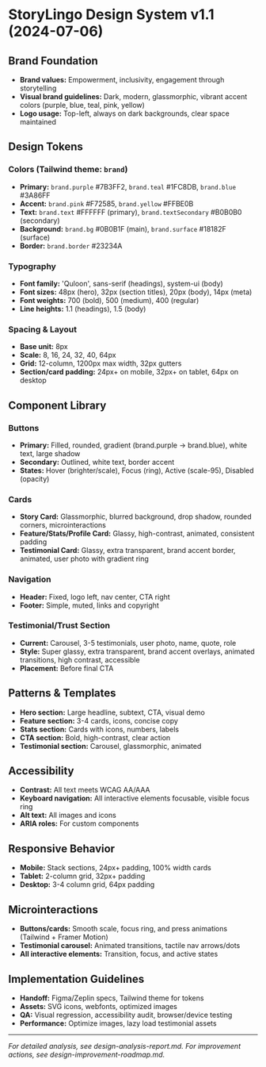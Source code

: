 # StoryLingo Design System v1.1 (2024-07-06)

## Brand Foundation
- **Brand values:** Empowerment, inclusivity, engagement through storytelling
- **Visual brand guidelines:** Dark, modern, glassmorphic, vibrant accent colors (purple, blue, teal, pink, yellow)
- **Logo usage:** Top-left, always on dark backgrounds, clear space maintained

## Design Tokens
### Colors (Tailwind theme: `brand`)
- **Primary:** `brand.purple` #7B3FF2, `brand.teal` #1FC8DB, `brand.blue` #3A86FF
- **Accent:** `brand.pink` #F72585, `brand.yellow` #FFBE0B
- **Text:** `brand.text` #FFFFFF (primary), `brand.textSecondary` #B0B0B0 (secondary)
- **Background:** `brand.bg` #0B0B1F (main), `brand.surface` #18182F (surface)
- **Border:** `brand.border` #23234A

### Typography
- **Font family:** 'Quloon', sans-serif (headings), system-ui (body)
- **Font sizes:** 48px (hero), 32px (section titles), 20px (body), 14px (meta)
- **Font weights:** 700 (bold), 500 (medium), 400 (regular)
- **Line heights:** 1.1 (headings), 1.5 (body)

### Spacing & Layout
- **Base unit:** 8px
- **Scale:** 8, 16, 24, 32, 40, 64px
- **Grid:** 12-column, 1200px max width, 32px gutters
- **Section/card padding:** 24px+ on mobile, 32px+ on tablet, 64px on desktop

## Component Library
### Buttons
- **Primary:** Filled, rounded, gradient (brand.purple → brand.blue), white text, large shadow
- **Secondary:** Outlined, white text, border accent
- **States:** Hover (brighter/scale), Focus (ring), Active (scale-95), Disabled (opacity)

### Cards
- **Story Card:** Glassmorphic, blurred background, drop shadow, rounded corners, microinteractions
- **Feature/Stats/Profile Card:** Glassy, high-contrast, animated, consistent padding
- **Testimonial Card:** Glassy, extra transparent, brand accent border, animated, user photo with gradient ring

### Navigation
- **Header:** Fixed, logo left, nav center, CTA right
- **Footer:** Simple, muted, links and copyright

### Testimonial/Trust Section
- **Current:** Carousel, 3-5 testimonials, user photo, name, quote, role
- **Style:** Super glassy, extra transparent, brand accent overlays, animated transitions, high contrast, accessible
- **Placement:** Before final CTA

## Patterns & Templates
- **Hero section:** Large headline, subtext, CTA, visual demo
- **Feature section:** 3-4 cards, icons, concise copy
- **Stats section:** Cards with icons, numbers, labels
- **CTA section:** Bold, high-contrast, clear action
- **Testimonial section:** Carousel, glassmorphic, animated

## Accessibility
- **Contrast:** All text meets WCAG AA/AAA
- **Keyboard navigation:** All interactive elements focusable, visible focus ring
- **Alt text:** All images and icons
- **ARIA roles:** For custom components

## Responsive Behavior
- **Mobile:** Stack sections, 24px+ padding, 100% width cards
- **Tablet:** 2-column grid, 32px+ padding
- **Desktop:** 3-4 column grid, 64px padding

## Microinteractions
- **Buttons/cards:** Smooth scale, focus ring, and press animations (Tailwind + Framer Motion)
- **Testimonial carousel:** Animated transitions, tactile nav arrows/dots
- **All interactive elements:** Transition, focus, and active states

## Implementation Guidelines
- **Handoff:** Figma/Zeplin specs, Tailwind theme for tokens
- **Assets:** SVG icons, webfonts, optimized images
- **QA:** Visual regression, accessibility audit, browser/device testing
- **Performance:** Optimize images, lazy load testimonial assets

---
*For detailed analysis, see design-analysis-report.md. For improvement actions, see design-improvement-roadmap.md.* 